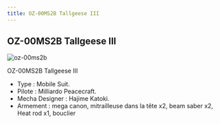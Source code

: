 ```yaml
---
title: OZ-00MS2B Tallgeese III
---
```


OZ-00MS2B Tallgeese III
-----------------------

![oz-00ms2b](/images/stories/saga/gundamwing/mechas/ew/oz-00ms2b.jpg)


OZ-00MS2B Tallgeese III  
  
- Type : Mobile Suit.   
- Pilote : Milliardo Peacecraft.   
- Mecha Designer : Hajime Katoki.   
- Armement : mega canon, mitrailleuse dans la tête x2, beam saber x2, Heat rod x1, bouclier  


